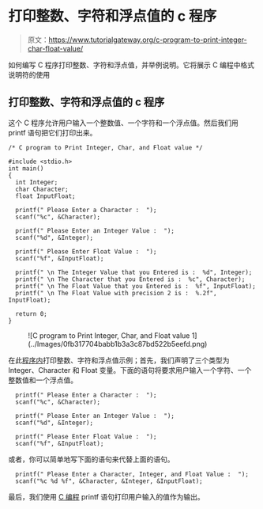 # 打印整数、字符和浮点值的 c 程序

> 原文：<https://www.tutorialgateway.org/c-program-to-print-integer-char-float-value/>

如何编写 C 程序打印整数、字符和浮点值，并举例说明。它将展示 C 编程中格式说明符的使用

## 打印整数、字符和浮点值的 c 程序

这个 C 程序允许用户输入一个整数值、一个字符和一个浮点值。然后我们用 printf 语句把它们打印出来。

```
/* C program to Print Integer, Char, and Float value */

#include <stdio.h>
int main()
{
  int Integer;
  char Character;
  float InputFloat;

  printf(" Please Enter a Character :  ");
  scanf("%c", &Character);

  printf(" Please Enter an Integer Value :  ");
  scanf("%d", &Integer);

  printf(" Please Enter Float Value :  ");
  scanf("%f", &InputFloat);    

  printf(" \n The Integer Value that you Entered is :  %d", Integer);
  printf(" \n The Character that you Entered is :  %c", Character);
  printf(" \n The Float Value that you Entered is :  %f", InputFloat);
  printf(" \n The Float Value with precision 2 is :  %.2f", InputFloat);

  return 0;
}
```

<figure class="wp-block-image">![C program to Print Integer, Char, and Float value 1](../Images/0fb317704babb1b3a3c87bd522b5eefd.png)</figure>

在此[程序内](https://www.tutorialgateway.org/c-programming-examples/)打印整数、字符和浮点值示例；首先，我们声明了三个类型为 Integer、Character 和 Float 变量。下面的语句将要求用户输入一个字符、一个整数值和一个浮点值。

```
  printf(" Please Enter a Character :  ");
  scanf("%c", &Character);

  printf(" Please Enter an Integer Value :  ");
  scanf("%d", &Integer);

  printf(" Please Enter Float Value :  ");
  scanf("%f", &InputFloat);
```

或者，你可以简单地写下面的语句来代替上面的语句。

```
  printf(" Please Enter a Character, Integer, and Float Value :  ");
  scanf("%c %d %f", &Character, &Integer, &InputFloat);
```

最后，我们使用 [C 编程](https://www.tutorialgateway.org/c-programming/) printf 语句打印用户输入的值作为输出。